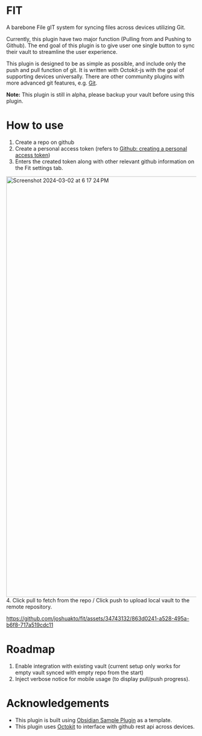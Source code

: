 # FIT

A barebone File gIT system for syncing files across devices utilizing Git.

Currently, this plugin have two major function (Pulling from and Pushing to Github). The end goal of this plugin is to give user one single button to sync their vault to streamline the user experience.

This plugin is designed to be as simple as possible, and include only the push and pull function of git. It is written with Octokit-js with the goal of supporting devices universally. There are other community plugins with more advanced git features, e.g. [Git](https://github.com/denolehov/obsidian-git).

**Note:** This plugin is still in alpha, please backup your vault before using this plugin.

# How to use
1. Create a repo on github
2. Create a personal access token (refers to [Github: creating a personal access token](https://docs.github.com/en/enterprise-server@3.9/authentication/keeping-your-account-and-data-secure/managing-your-personal-access-tokens#creating-a-personal-access-token))
3. Enters the created token along with other relevant github information on the Fit settings tab.
<img width="1113" alt="Screenshot 2024-03-02 at 6 17 24 PM" src="https://github.com/joshuakto/fit/assets/34743132/c6679d4e-fd7f-476a-a9cc-43dfd732b534">
4. Click pull to fetch from the repo / Click push to upload local vault to the remote repository.



https://github.com/joshuakto/fit/assets/34743132/863d0241-a528-495a-b6f8-717a519cdc11


# Roadmap
1. Enable integration with existing vault (current setup only works for empty vault synced with empty repo from the start)
2. Inject verbose notice for mobile usage (to display pull/push progress).

# Acknowledgements
 - This plugin is built using [Obsidian Sample Plugin](https://github.com/obsidianmd/obsidian-sample-plugin) as a template.
 - This plugin uses [Octokit](https://github.com/octokit/octokit.js) to interface with github rest api across devices.

<!--- 
## Releasing new releases

- Update your `manifest.json` with your new version number, such as `1.0.1`, and the minimum Obsidian version required for your latest release.
- Update your `versions.json` file with `"new-plugin-version": "minimum-obsidian-version"` so older versions of Obsidian can download an older version of your plugin that's compatible.
- Create new GitHub release using your new version number as the "Tag version". Use the exact version number, don't include a prefix `v`. See here for an example: https://github.com/obsidianmd/obsidian-sample-plugin/releases
- Upload the files `manifest.json`, `main.js`, `styles.css` as binary attachments. Note: The manifest.json file must be in two places, first the root path of your repository and also in the release.
- Publish the release.

> You can simplify the version bump process by running `npm version patch`, `npm version minor` or `npm version major` after updating `minAppVersion` manually in `manifest.json`.
> The command will bump version in `manifest.json` and `package.json`, and add the entry for the new version to `versions.json`

## Adding your plugin to the community plugin list

- Check https://github.com/obsidianmd/obsidian-releases/blob/master/plugin-review.md
- Publish an initial version.
- Make sure you have a `README.md` file in the root of your repo.
- Make a pull request at https://github.com/obsidianmd/obsidian-releases to add your plugin.
  
## Manually installing the plugin

- Copy over `main.js`, `styles.css`, `manifest.json` to your vault `VaultFolder/.obsidian/plugins/your-plugin-id/`.
--->
